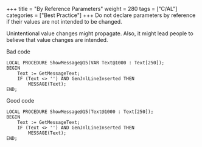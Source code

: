 +++
title = "By Reference Parameters"
weight = 280
tags = ["C/AL"]
categories = ["Best Practice"]
+++
Do not declare parameters by reference if their values are not intended to be changed.

Unintentional value changes might propagate. Also, it might lead people to believe that value changes are intended. 

Bad code

    LOCAL PROCEDURE ShowMessage@15(VAR Text@1000 : Text[250]);
    BEGIN
        Text := GetMessageText;
        IF (Text <> '') AND GenJnlLineInserted THEN
            MESSAGE(Text);
    END;

Good code

    LOCAL PROCEDURE ShowMessage@15(Text@1000 : Text[250]);
    BEGIN
        Text := GetMessageText;
        IF (Text <> '') AND GenJnlLineInserted THEN
            MESSAGE(Text);
    END;
